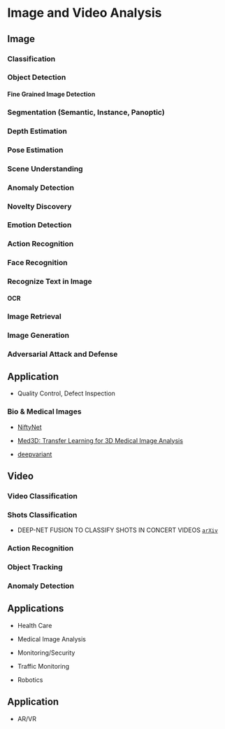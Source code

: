 # Image and Video Analysis

## Image

### Classification

### Object Detection

#### Fine Grained Image Detection

### Segmentation (Semantic, Instance, Panoptic)

### Depth Estimation

### Pose Estimation

### Scene Understanding

### Anomaly Detection

### Novelty Discovery

### Emotion Detection

### Action Recognition

### Face Recognition

### Recognize Text in Image

#### OCR

### Image Retrieval

### Image Generation

### Adversarial Attack and Defense

## Application 

* Quality Control, Defect Inspection

### Bio & Medical Images

* [NiftyNet](https://github.com/NifTK/NiftyNet)

* [Med3D: Transfer Learning for 3D Medical Image Analysis](https://github.com/Tencent/MedicalNet)

* [deepvariant](https://github.com/google/deepvariant)





## Video

### Video Classification

### Shots Classification

* DEEP-NET FUSION TO CLASSIFY SHOTS IN CONCERT VIDEOS [`arXiv`](https://www.iis.sinica.edu.tw/papers/liutyng/20663-F.pdf)

### Action Recognition

### Object Tracking

### Anomaly Detection

## Applications

* Health Care

* Medical Image Analysis

* Monitoring/Security

* Traffic Monitoring

* Robotics

## Application 

* AR/VR




